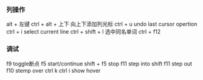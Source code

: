### 列操作
alt + 左键 
ctrl + alt + 上下  向上下添加列光标
ctrl + u  undo last cursor opertion
ctrl + i select current line 
ctrl + shift + l 选中同名单词
ctrl + f12

### 调试
f9 toggle断点
f5 start/continue 
shift + f5 stop
f11 step into 
shift f11 step out 
f10 stemp over 
ctrl k ctrl i show hover
















